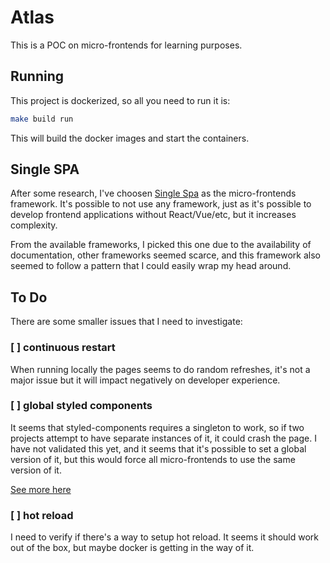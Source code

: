 # Atlas

This is a POC on micro-frontends for learning purposes.

## Running

This project is dockerized, so all you need to run it is:

```sh
make build run
```

This will build the docker images and start the containers.

## Single SPA

After some research, I've choosen [Single Spa](https://single-spa.js.org/) as the
micro-frontends framework. It's possible to not use any framework, just as it's possible
to develop frontend applications without React/Vue/etc, but it increases complexity.

From the available frameworks, I picked this one due to the availability of documentation,
other frameworks seemed scarce, and this framework also seemed to follow a pattern that I
could easily wrap my head around.

## To Do

There are some smaller issues that I need to investigate:

### [ ] continuous restart

When running locally the pages seems to do random refreshes, it's not a major issue but it
will impact negatively on developer experience.

### [ ] global styled components

It seems that styled-components requires a singleton to work, so if two projects attempt to
have separate instances of it, it could crash the page. I have not validated this yet, and
it seems that it's possible to set a global version of it, but this would force all
micro-frontends to use the same version of it.

[See more here](https://github.com/filoxo/single-spa-example-shared-styled-components)

### [ ] hot reload

I need to verify if there's a way to setup hot reload. It seems it should work out of the
box, but maybe docker is getting in the way of it.
